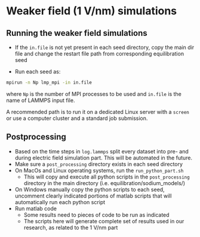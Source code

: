 # Weaker field (1 V/nm) simulations

## Running the weaker field simulations

* If the `in.file` is not yet present in each seed directory, copy the main dir file and change the restart file path from corresponding equilibration seed

* Run each seed as:

```bash
mpirun -n Np lmp_mpi -in in.file
```
where `Np` is the number of MPI processes to be used and `in.file` is the name of LAMMPS input file.

A recommended path is to run it on a dedicated Linux server with a `screen` or use a computer cluster and a standard job submission.

## Postprocessing

* Based on the time steps in `log.lammps` split every dataset into pre- and during electric field simulation part. This will be automated in the future.
* Make sure a `post_processing` directory exists in each seed directory
* On MacOs and Linux operating systems, run the `run_python_part.sh` 
	- This will copy and execute all python scripts in the `post_processing` directory in the main directory (i.e. equilibration/sodium_models/)
* On Windows manually copy the python scripts to each seed, uncomment clearly indicated portions of matlab scripts that will automatically run each python script
* Run matlab code
	- Some results need to pieces of code to be run as indicated
	- The scripts here will generate complete set of results used in our research, as related to the 1 V/nm part   
